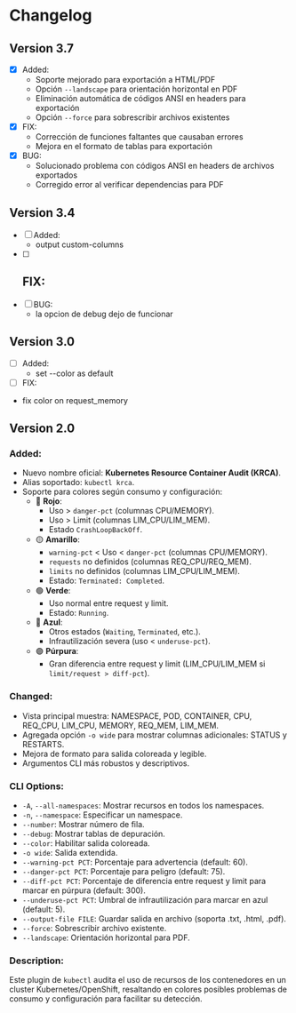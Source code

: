 # Changelog

## Version 3.7
 - [x] Added:
    - Soporte mejorado para exportación a HTML/PDF
    - Opción `--landscape` para orientación horizontal en PDF
    - Eliminación automática de códigos ANSI en headers para exportación
    - Opción `--force` para sobrescribir archivos existentes
 - [x] FIX:
    - Corrección de funciones faltantes que causaban errores
    - Mejora en el formato de tablas para exportación
 - [x] BUG:
    - Solucionado problema con códigos ANSI en headers de archivos exportados
    - Corregido error al verificar dependencias para PDF
  

## Version 3.4
 - [ ] Added:
    - output  custom-columns
 - [ ] FIX:
    - 
 - [ ] BUG:
    - la opcion de debug dejo de funcionar


## Version 3.0
 - [ ] Added:
   - set --color as default
 - [ ] FIX:
  - fix color on request_memory


## Version 2.0

### Added:
- Nuevo nombre oficial: **Kubernetes Resource Container Audit (KRCA)**.
- Alias soportado: `kubectl krca`.
- Soporte para colores según consumo y configuración:
  - 🔴 **Rojo**:
    - Uso > `danger-pct` (columnas CPU/MEMORY).
    - Uso > Limit (columnas LIM_CPU/LIM_MEM).
    - Estado `CrashLoopBackOff`.
  - 🟡 **Amarillo**:
    - `warning-pct` < Uso < `danger-pct` (columnas CPU/MEMORY).
    - `requests` no definidos (columnas REQ_CPU/REQ_MEM).
    - `limits` no definidos (columnas LIM_CPU/LIM_MEM).
    - Estado: `Terminated: Completed`.
  - 🟢 **Verde**:
    - Uso normal entre request y limit.
    - Estado: `Running`.
  - 🔵 **Azul**:
    - Otros estados (`Waiting`, `Terminated`, etc.).
    - Infrautilización severa (uso < `underuse-pct`).
  - 🟣 **Púrpura**:
    - Gran diferencia entre request y limit (LIM_CPU/LIM_MEM si `limit/request > diff-pct`).

### Changed:
- Vista principal muestra: NAMESPACE, POD, CONTAINER, CPU, REQ_CPU, LIM_CPU, MEMORY, REQ_MEM, LIM_MEM.
- Agregada opción `-o wide` para mostrar columnas adicionales: STATUS y RESTARTS.
- Mejora de formato para salida coloreada y legible.
- Argumentos CLI más robustos y descriptivos.

### CLI Options:
- `-A`, `--all-namespaces`: Mostrar recursos en todos los namespaces.
- `-n`, `--namespace`: Especificar un namespace.
- `--number`: Mostrar número de fila.
- `--debug`: Mostrar tablas de depuración.
- `--color`: Habilitar salida coloreada.
- `-o wide`: Salida extendida.
- `--warning-pct PCT`: Porcentaje para advertencia (default: 60).
- `--danger-pct PCT`: Porcentaje para peligro (default: 75).
- `--diff-pct PCT`: Porcentaje de diferencia entre request y limit para marcar en púrpura (default: 300).
- `--underuse-pct PCT`: Umbral de infrautilización para marcar en azul (default: 5).
- `--output-file FILE`: Guardar salida en archivo (soporta .txt, .html, .pdf).
- `--force`: Sobrescribir archivo existente.
- `--landscape`: Orientación horizontal para PDF.


### Description:
Este plugin de `kubectl` audita el uso de recursos de los contenedores en un cluster Kubernetes/OpenShift, resaltando en colores posibles problemas de consumo y configuración para facilitar su detección.
